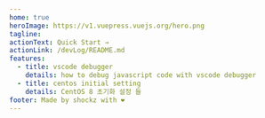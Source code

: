 ```yaml
---
home: true
heroImage: https://v1.vuepress.vuejs.org/hero.png
tagline:
actionText: Quick Start →
actionLink: /devLog/README.md
features:
  - title: vscode debugger
    details: how to debug javascript code with vscode debugger
  - title: centos initial setting
    details: CentOS 8 초기화 설정 들
footer: Made by shockz with ❤️
---
```

